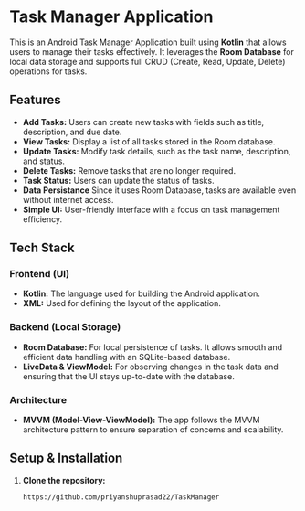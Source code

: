 # Task Manager Application

This is an Android Task Manager Application built using **Kotlin** that allows users to manage their tasks effectively. It leverages the **Room Database** for local data storage and supports full CRUD (Create, Read, Update, Delete) operations for tasks.

## Features

- **Add Tasks:** Users can create new tasks with fields such as title, description, and due date.
- **View Tasks:** Display a list of all tasks stored in the Room database.
- **Update Tasks:** Modify task details, such as the task name, description, and status.
- **Delete Tasks:** Remove tasks that are no longer required.
- **Task Status:** Users can update the status of tasks.
- **Data Persistance** Since it uses Room Database, tasks are available even without internet access.
- **Simple UI:** User-friendly interface with a focus on task management efficiency.

## Tech Stack

### Frontend (UI)
- **Kotlin:** The language used for building the Android application.
- **XML:** Used for defining the layout of the application.

### Backend (Local Storage)
- **Room Database:** For local persistence of tasks. It allows smooth and efficient data handling with an SQLite-based database.
- **LiveData & ViewModel:** For observing changes in the task data and ensuring that the UI stays up-to-date with the database.

### Architecture
- **MVVM (Model-View-ViewModel):** The app follows the MVVM architecture pattern to ensure separation of concerns and scalability.

## Setup & Installation

1. **Clone the repository:**
   ```bash
   https://github.com/priyanshuprasad22/TaskManager
